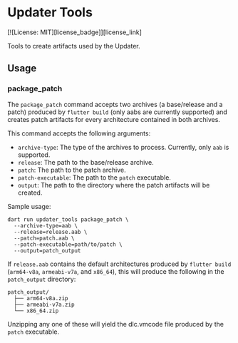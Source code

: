 # Updater Tools

[![License: MIT][license_badge]][license_link]

Tools to create artifacts used by the Updater.

## Usage

### package_patch

The `package_patch` command accepts two archives (a base/release and a patch)
produced by `flutter build` (only aabs are currently supported) and creates
patch artifacts for every architecture contained in both archives.

This command accepts the following arguments:

- `archive-type`: The type of the archives to process. Currently, only `aab`
  is supported.
- `release`: The path to the base/release archive.
- `patch`: The path to the patch archive.
- `patch-executable`: The path to the `patch` executable.
- `output`: The path to the directory where the patch artifacts will be created.

Sample usage:

```
dart run updater_tools package_patch \
  --archive-type=aab \
  --release=release.aab \
  --patch=patch.aab \
  --patch-executable=path/to/patch \
  --output=patch_output
```

If `release.aab` contains the default architectures produced by `flutter build`
(`arm64-v8a`, `armeabi-v7a`, and `x86_64`), this will produce the following in
the `patch_output` directory:

```
patch_output/
  ├── arm64-v8a.zip
  ├── armeabi-v7a.zip
  └── x86_64.zip
```

Unzipping any one of these will yield the dlc.vmcode file produced by the
`patch` executable.
